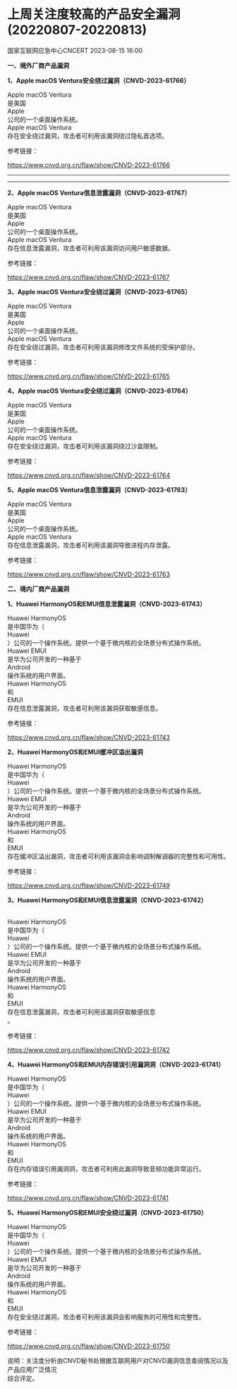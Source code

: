 #  上周关注度较高的产品安全漏洞(20220807-20220813)   
 国家互联网应急中心CNCERT   2023-08-15 16:00  
  
**一、境外厂商产品漏洞**  
  
**1、Apple macOS Ventura安全绕过漏洞（CNVD-2023-61766）**  
  
Apple macOS Ventura  
是美国  
Apple  
公司的一个桌面操作系统。  
Apple macOS Ventura  
存在安全绕过漏洞，攻击者可利用该漏洞绕过隐私首选项。  
  
参考链接：  
  
https://www.cnvd.org.cn/flaw/show/CNVD-2023-61766  
  
****  
****  
**2、Apple macOS Ventura信息泄露漏洞（CNVD-2023-61767）**  
  
Apple macOS Ventura  
是美国  
Apple  
公司的一个桌面操作系统。  
Apple macOS Ventura  
存在信息泄露漏洞，攻击者可利用该漏洞访问用户敏感数据。  
  
参考链接：  
  
https://www.cnvd.org.cn/flaw/show/CNVD-2023-61767  
  
**3、Apple macOS Ventura安全绕过漏洞（CNVD-2023-61765）**  
  
Apple macOS Ventura  
是美国  
Apple  
公司的一个桌面操作系统。  
Apple macOS Ventura  
存在安全绕过漏洞，攻击者可利用该漏洞修改文件系统的受保护部分。  
  
参考链接：  
  
https://www.cnvd.org.cn/flaw/show/CNVD-2023-61765  
  
**4、Apple macOS Ventura安全绕过漏洞（CNVD-2023-61764）**  
  
Apple macOS Ventura  
是美国  
Apple  
公司的一个桌面操作系统。  
Apple macOS Ventura  
存在安全绕过漏洞，攻击者可利用该漏洞绕过沙盒限制。  
  
参考链接：  
  
https://www.cnvd.org.cn/flaw/show/CNVD-2023-61764  
  
**5、Apple macOS Ventura信息泄露漏洞（CNVD-2023-61763）**  
  
Apple macOS Ventura  
是美国  
Apple  
公司的一个桌面操作系统。  
Apple macOS Ventura  
存在信息泄露漏洞，攻击者可利用该漏洞导致进程内存泄露。  
  
参考链接：  
  
https://www.cnvd.org.cn/flaw/show/CNVD-2023-61763  
  
  
**二、境内厂商产品漏洞**  
  
**1、Huawei HarmonyOS和EMUI信息泄露漏洞（CNVD-2023-61743）**  
  
Huawei HarmonyOS  
是中国华为（  
Huawei  
）公司的一个操作系统。提供一个基于微内核的全场景分布式操作系统。  
Huawei EMUI  
是华为公司开发的一种基于  
Android  
操作系统的用户界面。  
Huawei HarmonyOS  
和  
EMUI  
存在信息泄露漏洞，攻击者可利用该漏洞获取敏感信息。  
  
参考链接：  
  
https://www.cnvd.org.cn/flaw/show/CNVD-2023-61743  
  
**2、Huawei HarmonyOS和EMUI缓冲区溢出漏洞**  
  
Huawei HarmonyOS  
是中国华为（  
Huawei  
）公司的一个操作系统。提供一个基于微内核的全场景分布式操作系统。  
Huawei EMUI  
是华为公司开发的一种基于  
Android  
操作系统的用户界面。  
Huawei HarmonyOS  
和  
EMUI  
存在缓冲区溢出漏洞，攻击者可利用该漏洞会影响调制解调器的完整性和可用性。  
  
参考链接：  
  
https://www.cnvd.org.cn/flaw/show/CNVD-2023-61749  
  
**3、Huawei HarmonyOS和EMUI信息泄露漏洞（CNVD-2023-61742）**  
  
   
Huawei HarmonyOS  
是中国华为（  
Huawei  
）公司的一个操作系统。提供一个基于微内核的全场景分布式操作系统。  
Huawei EMUI  
是华为公司开发的一种基于  
Android  
操作系统的用户界面。  
Huawei HarmonyOS  
和  
EMUI  
存在信息泄露漏洞，攻击者可利用该漏洞获取敏感信息  
。  
  
参考链接：  
  
https://www.cnvd.org.cn/flaw/show/CNVD-2023-61742  
  
**4、Huawei HarmonyOS和EMUI内存错误引用漏洞洞（CNVD-2023-61741）**  
  
Huawei HarmonyOS  
是中国华为（  
Huawei  
）公司的一个操作系统。提供一个基于微内核的全场景分布式操作系统。  
Huawei EMUI  
是华为公司开发的一种基于  
Android  
操作系统的用户界面。  
Huawei HarmonyOS  
和  
EMUI  
存在内存错误引用漏洞洞，攻击者可利用此漏洞导致音频功能异常运行。  
  
参考链接：  
  
https://www.cnvd.org.cn/flaw/show/CNVD-2023-61741  
  
**5、Huawei HarmonyOS和EMUI安全绕过漏洞（CNVD-2023-61750）**  
  
Huawei HarmonyOS  
是中国华为（  
Huawei  
）公司的一个操作系统。提供一个基于微内核的全场景分布式操作系统。  
Huawei EMUI  
是华为公司开发的一种基于  
Android  
操作系统的用户界面。  
Huawei HarmonyOS  
和  
EMUI  
存在安全绕过漏洞，攻击者可利用该漏洞会影响服务的可用性和完整性。  
  
参考链接：  
  
https://www.cnvd.org.cn/flaw/show/CNVD-2023-61750  
  
  
说明：关注度分析由CNVD秘书处根据互联网用户对CNVD漏洞信息查阅情况以及产品应用广泛情况  
综合评定。  
  
